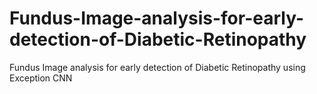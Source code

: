 # Fundus-Image-analysis-for-early-detection-of-Diabetic-Retinopathy
Fundus Image analysis for early detection of Diabetic Retinopathy using Exception CNN
